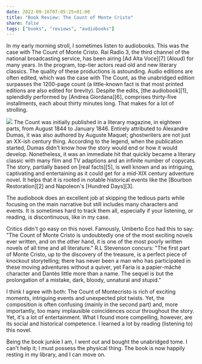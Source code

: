 ```yaml
---
date: 2022-09-16T07:05:25+01:00
title: "Book Review: The Count of Monte Cristo"
share: false
tags: ["books", "reviews", "audiobooks"]
---
```

In my early morning stroll, I sometimes listen to audiobooks. This was the case
with The Count of Monte Cristo. Rai Radio 3, the third channel of the national
broadcasting service, has been airing [Ad Alta Voce][7] (Aloud) for many years.
In the program, top-tier actors read old and new literary classics. The quality
of these productions is astounding. Audio editions are often edited, which was
the case with The Count, as the unabridged edition surpasses the 1200-page
count (a little-known fact is that most printed editions are also edited for
brevity). Despite the edits, [the audiobook][1], splendidly performed by [Andrea
Giordana][6], comprises thirty-five installments, each about thirty minutes
long. That makes for a lot of strolling.

![](/images/the-count-of-monte-cristo.jpg#right)
The Count was initially published in a literary magazine, in eighteen parts,
from August 1844 to January 1846. Entirely attributed to Alexandre Dumas, it
was also authored by Auguste Maquet; ghostwriters are not just an XX-ish century
thing. According to the legend, when the publication started, Dumas didn't know
how the story would end or how it would develop. Nonetheless, it was an
immediate hit that quickly became a literary classic with many film and TV
adaptions and an infinite number of copycats. The story, partially based on
[real facts][5], is well known and as intriguing, captivating and entertaining
as it could get for a mid-XIX century adventure novel. It helps that it is
rooted in notable historical events like the [Bourbon Restoration][2] and
Napoleon's [Hundred Days][3]. 

The audiobook does an excellent job at skipping the tedious parts while
focusing on the main narrative but still includes many characters and events.
It is sometimes hard to track them all, especially if your listening, or
reading, is discontinuous, like in my case.

Critics didn't go easy on this novel. Famously, Umberto Eco had this to say:
"The Count of Monte Cristo is undoubtedly one of the most exciting novels ever
written, and on the other hand, it is one of the most poorly written novels of
all time and all literature." R.L Stevenson concurs: "The first part of Monte
Cristo, up to the discovery of the treasure, is a perfect piece of knockout
storytelling; there has never been a man who has participated in these moving
adventures without a quiver, yet Faria is a papier-mâché character and Dantès
little more than a name. The sequel is but the prolongation of a mistake, dark,
bloody, unnatural and stupid."

I think I agree with both: The Count of Montecristo is rich of exciting
moments, intriguing events and unexpected plot twists. Yet, the composition is
often confusing (mainly in the second part) and, more importantly, too
many implausible coincidences occur throughout the story. Yet, it's a lot of
entertainment. What I found more compelling, however, are its social and
historical competence. I learned a lot by reading (listening to) this novel.

Being the book junkie I am, I went out and bought the unabridged tome. I can't
help it; I must possess the physical thing. The book is now happily resting in
my library, and I can move on.

